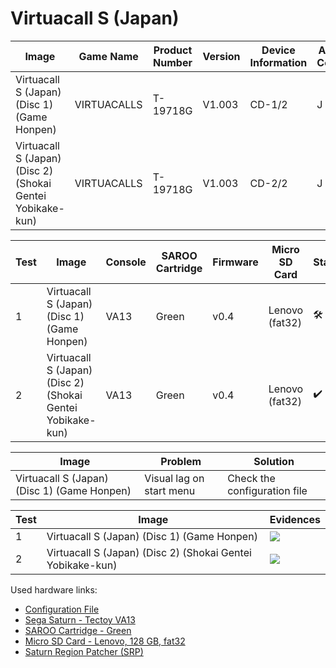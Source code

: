 # Virtuacall S (Japan)

| Image                                                      | Game Name   | Product Number | Version | Device Information | Area Code | Peripheral Code |
| ---------------------------------------------------------- | ----------- | -------------- | ------- | ------------------ | --------- | --------------- |
| Virtuacall S (Japan) (Disc 1) (Game Honpen)                | VIRTUACALLS | T-19718G       | V1.003  | CD-1/2             | J         | JME             |
| Virtuacall S (Japan) (Disc 2) (Shokai Gentei Yobikake-kun) | VIRTUACALLS | T-19718G       | V1.003  | CD-2/2             | J         | JME             |

| Test | Image                                                      | Console | SAROO Cartridge | Firmware | Micro SD Card  | Status              | Time Played |
| ---- | ---------------------------------------------------------- | ------- | --------------- | -------- | -------------- | ------------------- | ----------- |
| 1    | Virtuacall S (Japan) (Disc 1) (Game Honpen)                | VA13    | Green           | v0.4     | Lenovo (fat32) | :hammer_and_wrench: | 9 minutes   |
| 2    | Virtuacall S (Japan) (Disc 2) (Shokai Gentei Yobikake-kun) | VA13    | Green           | v0.4     | Lenovo (fat32) | :heavy_check_mark:  | 3 minutes   |

| Image                                       | Problem                  | Solution                     |
| ------------------------------------------- | ------------------------ | ---------------------------- |
| Virtuacall S (Japan) (Disc 1) (Game Honpen) | Visual lag on start menu | Check the configuration file |

| Test | Image                                                      | Evidences                                                                                        |
| ---- | ---------------------------------------------------------- | ------------------------------------------------------------------------------------------------ |
| 1    | Virtuacall S (Japan) (Disc 1) (Game Honpen)                | [![](https://img.youtube.com/vi/avRSQaxIkd0/0.jpg)](https://www.youtube.com/watch?v=avRSQaxIkd0) |
| 2    | Virtuacall S (Japan) (Disc 2) (Shokai Gentei Yobikake-kun) | [![](https://img.youtube.com/vi/Lj4-qMiCzlM/0.jpg)](https://www.youtube.com/watch?v=Lj4-qMiCzlM) |

Used hardware links:

- [Configuration File](https://github.com/williamdsw/saroo-configuration-list/blob/master/Regions/Retails/Japan/T-19718G/README.md)
- [Sega Saturn - Tectoy VA13](../../../../Info/Consoles/VA13/README.md)
- [SAROO Cartridge - Green](../../../../Info/Cartridges/RetroGameParadiseStore/1.32F/README.md)
- [Micro SD Card - Lenovo, 128 GB, fat32](../../../../Info/SdCards/Lenovo/128GB/fat32/README.md)
- [Saturn Region Patcher (SRP)](https://segaxtreme.net/resources/saturn-region-patcher.81/download)
